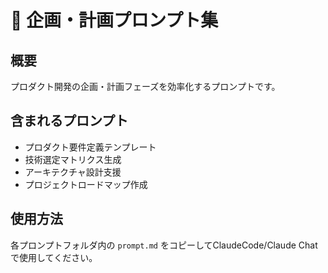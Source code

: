 # 🎯 企画・計画プロンプト集

## 概要
プロダクト開発の企画・計画フェーズを効率化するプロンプトです。

## 含まれるプロンプト
- プロダクト要件定義テンプレート
- 技術選定マトリクス生成
- アーキテクチャ設計支援
- プロジェクトロードマップ作成

## 使用方法
各プロンプトフォルダ内の `prompt.md` をコピーしてClaudeCode/Claude Chatで使用してください。
